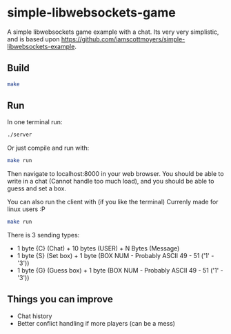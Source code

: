 # simple-libwebsockets-game

A simple libwebsockets game example with a chat.
Its very very simplistic, and is based upon https://github.com/iamscottmoyers/simple-libwebsockets-example.

## Build
```bash
make
```

## Run
In one terminal run:
```bash
./server
```

Or just compile and run with:
```bash
make run
```

Then navigate to localhost:8000 in your web browser. You should be able to write in a chat (Cannot handle too much load), and you should be able to guess and set a box.

You can also run the client with (if you like the terminal) Currenly made for linux users :P
```bash
make run
```

There is 3 sending types:

* 1 byte {C} (Chat) + 10 bytes (USER) + N Bytes (Message)
* 1 byte {S} (Set box) + 1 byte (BOX NUM - Probably ASCII 49 - 51 ('1' - '3'))
* 1 byte {G} (Guess box) + 1 byte (BOX NUM - Probably ASCII 49 - 51 ('1' - '3'))

## Things you can improve

* Chat history
* Better conflict handling if more players (can be a mess)

